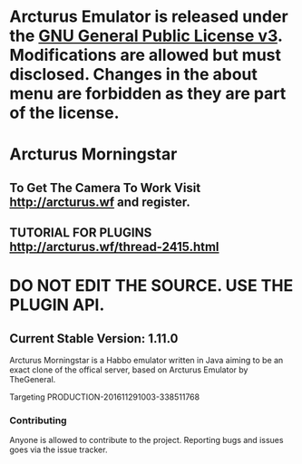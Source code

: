 # **Arcturus Emulator is released under the [GNU General Public License v3](https://www.gnu.org/licenses/gpl-3.0.txt). Modifications are allowed but must disclosed. Changes in the about menu are forbidden as they are part of the license.** #

# Arcturus Morningstar #

## **To Get The Camera To Work Visit http://arcturus.wf and register.** ##
## **TUTORIAL FOR PLUGINS http://arcturus.wf/thread-2415.html** ##
# **DO NOT EDIT THE SOURCE. USE THE PLUGIN API.** #
## Current Stable Version: 1.11.0 ##
Arcturus Morningstar is a Habbo emulator written in Java aiming to be an exact clone of the offical server, based on Arcturus Emulator by TheGeneral.

Targeting PRODUCTION-201611291003-338511768

### Contributing ###
Anyone is allowed to contribute to the project. Reporting bugs and issues goes via the issue tracker.


